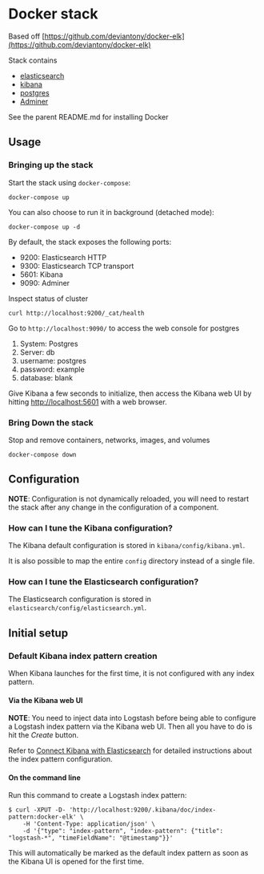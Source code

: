 # Docker stack

Based off [https://github.com/deviantony/docker-elk](https://github.com/deviantony/docker-elk)

Stack contains

* [elasticsearch](https://github.com/elastic/elasticsearch-docker)
* [kibana](https://github.com/elastic/kibana-docker)
* [postgres](https://hub.docker.com/_/postgres/)
* [Adminer](https://www.adminer.org/)

See the parent README.md for installing Docker

## Usage

### Bringing up the stack

Start the stack using `docker-compose`:

```console
docker-compose up
```

You can also choose to run it in background (detached mode):

```console
docker-compose up -d
```

By default, the stack exposes the following ports:
* 9200: Elasticsearch HTTP
* 9300: Elasticsearch TCP transport
* 5601: Kibana
* 9090: Adminer

Inspect status of cluster

```commandline
curl http://localhost:9200/_cat/health
```

Go to `http://localhost:9090/` to access the web console for postgres
1. System: Postgres
2. Server: db
3. username: postgres
4. password: example
5. database: blank  

Give Kibana a few seconds to initialize, then access the Kibana web UI by hitting
[http://localhost:5601](http://localhost:5601) with a web browser.

### Bring Down the stack

Stop and remove containers, networks, images, and volumes

```console
docker-compose down
```

## Configuration

**NOTE**: Configuration is not dynamically reloaded, you will need to restart the stack after any change in the
configuration of a component.

### How can I tune the Kibana configuration?

The Kibana default configuration is stored in `kibana/config/kibana.yml`.

It is also possible to map the entire `config` directory instead of a single file.

### How can I tune the Elasticsearch configuration?

The Elasticsearch configuration is stored in `elasticsearch/config/elasticsearch.yml`.

## Initial setup

### Default Kibana index pattern creation

When Kibana launches for the first time, it is not configured with any index pattern.

#### Via the Kibana web UI

**NOTE**: You need to inject data into Logstash before being able to configure a Logstash index pattern via the Kibana web
UI. Then all you have to do is hit the *Create* button.

Refer to [Connect Kibana with
Elasticsearch](https://www.elastic.co/guide/en/kibana/current/connect-to-elasticsearch.html) for detailed instructions
about the index pattern configuration.

#### On the command line

Run this command to create a Logstash index pattern:

```console
$ curl -XPUT -D- 'http://localhost:9200/.kibana/doc/index-pattern:docker-elk' \
    -H 'Content-Type: application/json' \
    -d '{"type": "index-pattern", "index-pattern": {"title": "logstash-*", "timeFieldName": "@timestamp"}}'
```

This will automatically be marked as the default index pattern as soon as the Kibana UI is opened for the first time.
